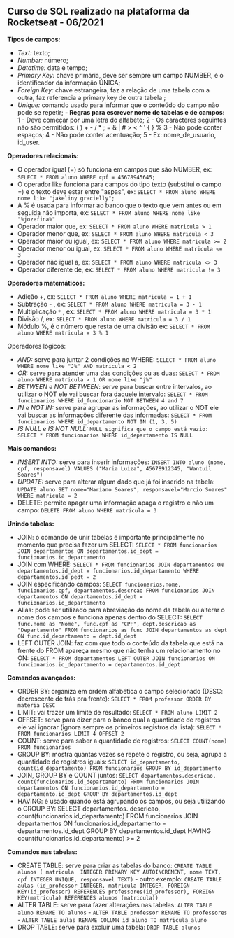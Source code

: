 ## Curso de SQL realizado na plataforma da Rocketseat - 06/2021

**Tipos de campos:**
- *Text:* texto;
- *Number:* número;
- *Datatime:* data e tempo;
- *Primary Key:* chave primária, deve ser sempre um campo NUMBER, é o identificador da informação ÚNICA;
- *Foreign Key:* chave estrangeira, faz a relação de uma tabela com a outra, faz referencia a primary key de outra tabela ;
- *Unique:* comando usado para informar que o conteúdo do campo não pode se repetir; 
**- Regras para escrever nome de tabelas e de campos:**
1 - Deve começar por uma letra do alfabeto;
2 - Os caracteres seguintes não são permitidos: ( ) + - / * ; = & | # > < ^ ' { } %
3 - Não pode conter espaços;
4 - Não pode conter acentuação;
5 - Ex: nome_de_usuario, id_user.
 
**Operadores relacionais:**
- O operador igual (=)  só funciona em campos que são NUMBER, ex: `SELECT * FROM aluno WHERE cpf = 45678945645;`
- O operador like funciona para campos do tipo texto (substitui o campo =) e o texto deve estar entre "aspas", ex: `SELECT * FROM aluno WHERE nome like "jakeliny gracielly";` 
- A % é usada para informar ao banco que o texto que vem antes ou em seguida não importa, ex: `SELECT * FROM aluno WHERE nome like "%jozefina%"`
- Operador maior que, ex: `SELECT * FROM aluno WHERE matricula > 1`
- Operador menor que, ex: `SELECT * FROM aluno WHERE matricula < 3`
- Operador maior ou igual, ex: `SELECT * FROM aluno WHERE matricula >= 2`
- Operador menor ou igual, ex: `SELECT * FROM aluno WHERE matricula <= 3`
- Operador não igual a, ex: `SELECT * FROM aluno WHERE matricula <> 3`
- Operador diferente de, ex: `SELECT * FROM aluno WHERE matricula != 3` 

**Operadores matemáticos:**

- Adição +, ex: `SELECT * FROM aluno WHERE matricula = 1 + 1`
- Subtração - , ex: `SELECT * FROM aluno WHERE matricula = 3 - 1`
- Multiplicação `*` , ex:  `SELECT * FROM aluno WHERE matricula = 3 * 1`
- Divisão /, ex: `SELECT * FROM aluno WHERE matricula = 3 / 1`
- Módulo %, é o número que resta de uma divisão ex:  `SELECT * FROM aluno WHERE matricula = 3 % 1`

Operadores lógicos:

- *AND:* serve para juntar 2 condições no WHERE: `SELECT * FROM aluno WHERE nome like "J%" AND matricula < 2`
- *OR:* serve para atender uma das condições ou as duas: `SELECT * FROM aluno WHERE matricula > 1 OR nome like "j%"`
- *BETWEEN e NOT BETWEEN*: serve para buscar entre intervalos, ao utilizar o NOT ele vai buscar fora daquele intervalo: `SELECT * FROM funcionarios WHERE id_funcionario NOT BETWEEN 4 and 7`
- *IN e NOT IN:* serve para agrupar as informações, ao utilizar o NOT ele vai buscar as informações diferente das informadas: `SELECT * FROM funcionarios WHERE id_departamento NOT IN (1, 3, 5)`
- *IS NULL e IS NOT NULL:* `NULL significa que o campo está vazio: SELECT * FROM funcionarios WHERE id_departamento IS NULL`

**Mais comandos:**

- *INSERT INTO:* serve para inserir informações:  `INSERT INTO aluno (nome, cpf, responsavel) VALUES ("Maria Luiza", 45678912345, "Wantuil Soares")`
- *UPDATE:* serve para alterar algum dado que já foi inserido na tabela: `UPDATE aluno SET nome="Mariano Soares", responsavel="Marcio Soares" WHERE matricula = 2`
- DELETE: permite apagar uma informação apaga o registro e não um campo: `DELETE FROM aluno WHERE matricula = 3`

**Unindo tabelas:**

- JOIN: o comando de unir tabelas é importante principalmente no momento que precisa fazer um SELECT:  `SELECT * FROM funcionarios JOIN departamentos ON departamentos.id_dept = funcionarios.id_departamento`
- JOIN com WHERE: `SELECT * FROM funcionarios JOIN departamentos ON departamentos.id_dept = funcionarios.id_departamento WHERE departamentos.id_pedt = 2`
- JOIN especificando campos: `SELECT funcionarios.nome, funcionarios.cpf, departamentos.descrcao FROM funcionarios JOIN departamentos ON departamentos.id_dept = funcionarios.id_departamento`
- Alias: pode ser utilizado para abreviação do nome da tabela ou alterar o nome dos campos e funciona apenas dentro do SELECT: `SELECT func.nome as "Nome", func.cpf as "CPF", dept.descricao as "Departamento" FROM funcionarios as func JOIN departamentos as dept ON func.id_departamento = dept.id_dept`
- LEFT OUTER JOIN: faz com que todo o conteúdo da tabela que está na frente do FROM apareça mesmo que não tenha um relacionamento no ON: `SELECT * FROM departamentos LEFT OUTER JOIN funcionarios ON funcionarios.id_departamento = departamentos.id_dept`

**Comandos avançados:**

- ORDER BY: organiza em ordem alfabética o campo selecionado (DESC: decrescente de trás pra frente): `SELECT * FROM professor ORDER BY materia DESC`
- LIMIT: vai trazer um limite de resultado: `SELECT * FROM aluno LIMIT 2`
- OFFSET: serve para dizer para o banco qual a quantidade de registros ele vai ignorar (ignora sempre os primeiros registros da lista): `SELECT * FROM funcionarios LIMIT 4 OFFSET 2`
- COUNT: serve para saber a quantidade de registros: `SELECT COUNT(nome) FROM funcionarios`
- GROUP BY: mostra quantas vezes se repete o registro, ou seja, agrupa a quantidade de registros iguais: `SELECT id_departamento, count(id_departamento) FROM funcionarios GROUP BY id_departamento` 
- JOIN, GROUP BY e COUNT juntos: `SELECT departamentos.descricao, count(funcionarios.id_departamento) FROM funcionarios
JOIN departamentos ON funcionarios.id_departamento = departamento.id_dept
GROUP BY departamentos.id_dept`
- HAVING: é usado quando está agrupando os campos, ou seja utilizando o GROUP BY:  SELECT departamentos. descricao, count(funcionarios.id_departamento) FROM funcionarios JOIN departamentos ON funcionarios.id_departamento = departamentos.id_dept GROUP BY departamentos.id_dept HAVING count(funcionarios.id_departamento) >= 2

**Comandos nas tabelas:**

- CREATE TABLE: serve para criar as tabelas do banco: `CREATE TABLE alunos ( matricula  INTEGER PRIMARY KEY AUTOINCREMENT, nome TEXT, cpf INTEGER UNIQUE, responsavel TEXT)` - outro exemplo: `CREATE TABLE aulas (id_professor INTEGER, matricula INTEGER, FOREIGN KEY(id_professor) REFERENCES professores(id_professor), FOREIGN KEY(matricula) REFERENCES alunos (matricula))`
- ALTER TABLE: serve para fazer alterações nas tabelas: `ALTER TABLE aluno RENAME TO alunos` - `ALTER TABLE professor RENAME TO professores` - `ALTER TABLE aulas RENAME COLUMN id_aluno TO matricula_aluno`
- DROP TABLE: serve para excluir uma tabela: `DROP TABLE alunos`
